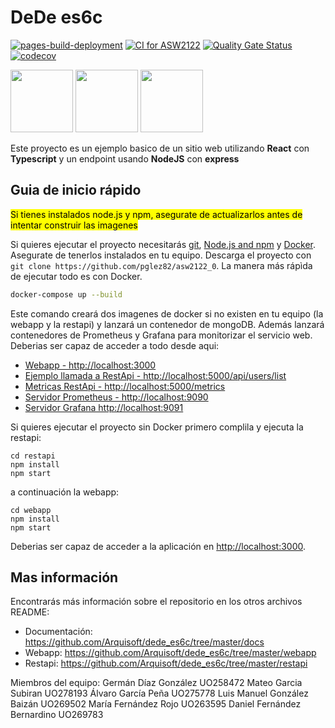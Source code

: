 # DeDe es6c
[![pages-build-deployment](https://github.com/Arquisoft/dede_es6c/actions/workflows/pages/pages-build-deployment/badge.svg)](https://github.com/Arquisoft/dede_es6c/actions/workflows/pages/pages-build-deployment)
[![CI for ASW2122](https://github.com/Arquisoft/dede_es6c/actions/workflows/asw2122.yml/badge.svg)](https://github.com/Arquisoft/dede_es6c/actions/workflows/asw2122.yml)
[![Quality Gate Status](https://sonarcloud.io/api/project_badges/measure?project=Arquisoft_dede_es6c&metric=alert_status)](https://sonarcloud.io/summary/new_code?id=Arquisoft_dede_es6c)
[![codecov](https://codecov.io/gh/Arquisoft/dede_es6c/branch/master/graph/badge.svg?token=QHRw41aid0)](https://codecov.io/gh/Arquisoft/dede_es6c)

<p float="left">
<img src="https://blog.wildix.com/wp-content/uploads/2020/06/react-logo.jpg" height="100">
<img src="https://miro.medium.com/max/1200/0*RbmfNyhuBb8G3LWh.png" height="100">
<img src="https://miro.medium.com/max/365/1*Jr3NFSKTfQWRUyjblBSKeg.png" height="100">
</p>

Este proyecto es un ejemplo basico de un sitio web utilizando **React** con **Typescript** y un endpoint usando **NodeJS** con **express**

## Guia de inicio rápido

<mark>Si tienes instalados node.js y npm, asegurate de actualizarlos antes de intentar construir las imagenes</mark>

Si quieres ejecutar el proyecto necesitarás [git](https://git-scm.com/downloads), [Node.js and npm](https://www.npmjs.com/get-npm) y [Docker](https://docs.docker.com/get-docker/). Asegurate de tenerlos instalados en tu equipo. Descarga el proyecto con `git clone https://github.com/pglez82/asw2122_0`. La manera más rápìda de ejecutar todo es con Docker.

```bash
docker-compose up --build
```
Este comando creará dos imagenes de docker si no existen en tu equipo (la webapp y la restapi) y lanzará un contenedor de mongoDB. Además lanzará contenedores de Prometheus y Grafana para monitorizar el servicio web. Deberias ser capaz de acceder a todo desde aqui:

 - [Webapp - http://localhost:3000](http://localhost:3000)
 - [Ejemplo llamada a RestApi - http://localhost:5000/api/users/list](http://localhost:5000/api/users/list)
 - [Metricas RestApi - http://localhost:5000/metrics](http://localhost:5000/metrics)
 - [Servidor Prometheus - http://localhost:9090](http://localhost:9090)
 - [Servidor Grafana http://localhost:9091](http://localhost:9091)
 
Si quieres ejecutar el proyecto sin Docker primero complila y ejecuta la restapi:

```shell
cd restapi
npm install
npm start
```
a continuación la webapp:
```shell
cd webapp
npm install
npm start
```

Deberias ser capaz de acceder a la aplicación en [http://localhost:3000](http://localhost:3000).

## Mas información
Encontrarás más información sobre el repositorio en los otros archivos README:
- Documentación: https://github.com/Arquisoft/dede_es6c/tree/master/docs
- Webapp: https://github.com/Arquisoft/dede_es6c/tree/master/webapp
- Restapi: https://github.com/Arquisoft/dede_es6c/tree/master/restapi


Miembros del equipo:
Germán Díaz González UO258472
Mateo Garcia Subiran UO278193
Álvaro García Peña UO275778
Luis Manuel González Baizán UO269502
María Fernández Rojo UO263595
Daniel Fernández Bernardino UO269783